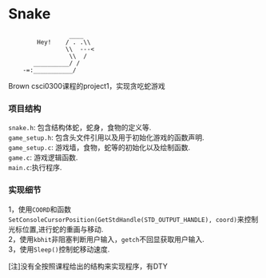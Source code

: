 # Snake
                     ____   
            Hey!    / . .\\ 
                    \\  ---<
                     \\  /  
           __________/ /    
        -=:___________/
Brown csci0300课程的project1，实现贪吃蛇游戏
### 项目结构
`snake.h`: 包含结构体蛇，蛇身，食物的定义等.  
`game_setup.h`: 包含头文件引用以及用于初始化游戏的函数声明.  
`game_setup.c`: 游戏墙，食物，蛇等的初始化以及绘制函数.  
`game.c`: 游戏逻辑函数.   
`main.c`:执行程序.  
### 实现细节  
1，使用`COORD`和函数`SetConsoleCursorPosition(GetStdHandle(STD_OUTPUT_HANDLE), coord)`来控制光标位置,进行蛇的重画与移动.  
2，使用`kbhit`非阻塞判断用户输入，`getch`不回显获取用户输入.  
3，使用`Sleep()`控制蛇移动速度.

[注]没有全按照课程给出的结构来实现程序，有DTY
